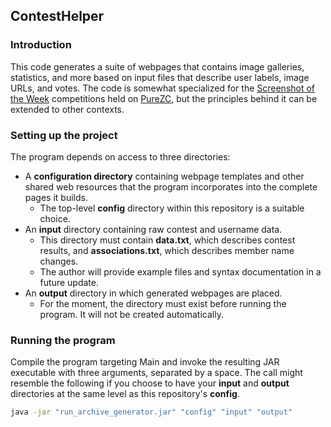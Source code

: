 ## ContestHelper ##

### Introduction ###
This code generates a suite of webpages that contains image galleries, statistics, and more based on input files that describe user labels, image URLs, and votes.
The code is somewhat specialized for the [Screenshot of the Week](http://www.purezc.net/forums/index.php?showforum=343) competitions held on [PureZC](http://www.purezc.net), but the principles behind it can be extended to other contexts.

### Setting up the project ###
The program depends on access to three directories:
* A **configuration directory** containing webpage templates and other shared web resources that the program incorporates into the complete pages it builds.
  * The top-level **config** directory within this repository is a suitable choice.
* An **input** directory containing raw contest and username data.
  * This directory must contain **data.txt**, which describes contest results, and **associations.txt**, which describes member name changes.
  * The author will provide example files and syntax documentation in a future update.
* An **output** directory in which generated webpages are placed.
  * For the moment, the directory must exist before running the program. It will not be created automatically.

### Running the program ###
Compile the program targeting Main and invoke the resulting JAR executable with three arguments, separated by a space. The call might resemble the following if you choose to have your **input** and **output** directories at the same level as this repository's **config**.

```bat
java -jar "run_archive_generator.jar" "config" "input" "output"
```

